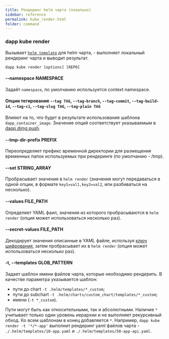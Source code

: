 ```yaml
---
title: Рендеринг helm чарта (локально)
sidebar: reference
permalink: kube_render.html
folder: command
---
```


### dapp kube render
Вызывает [`helm template`](https://docs.helm.sh/helm/#helm-template) для helm чарта, - выполняет локальный рендеринг чарта и выводит результат.

```
dapp kube render [options] [REPO]
```

#### --namespace NAMESPACE
Задаёт `namespace`, по умолчанию используется context namespace.

#### Опции тегирования `--tag TAG`, `--tag-branch`, `--tag-commit`, `--tag-build-id`, `--tag-ci`, `--tag-slug TAG`, `--tag-plain TAG`
Влияют на то, что будет в результате использования шаблона `dapp_container_image`. Значение опций соответствует указываемым в [dapp dimg push](base_commands.html#dapp-dimg-push).

#### --tmp-dir-prefix PREFIX
Переопределяет префикс временной директории для размещения временных папок используемых при рендеринге (по умолчанию - /tmp).

#### --set STRING_ARRAY
Пробрасывает значения в `helm render` (значения могут передаваться в одной опции, в формате `key1=val1,key2=val2`, или разбиваться на несколько).

#### --values FILE_PATH
Определяет YAML фаил, значения из которого пробрасываются в `helm render` (опция может использоваться несколько раз).

#### --secret-values FILE_PATH
Декодирует значения описанные в YAML файле, используя [ключ шифрования](#dapp-kube-secret-key-generate), затем пробрасывает их в `helm render` (опция может использоваться несколько раз).

#### -t, --templates GLOB_PATTERN
Задает шаблон имени файлов чарта, которые необходимо рендерить. В качестве параметра указывается шаблон:
* пути до chart `-t .helm/templates/*_custom`;
* пути до subchart `-t .helm/charts/custom_chart/templates/*_custom`;
* имени (`-t *_custom`).

Пути могут быть как относительными, так и абсолютными. Наличие `*` учитывает только один уровень иерархии и не выполняет рекурсивный обход. Ко всем шаблонам в конец добавляется `*`. Например, `dapp kube render -t '*/*-app'` выполнит рендеринг yaml файлов чарта - `./.helm/templates/10-app.yaml` и `./.helm/templates/50-app-api.yaml`.
